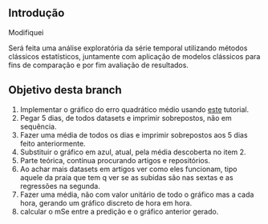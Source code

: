 ## Introdução
Modifiquei

Será feita uma análise exploratória da série temporal utilizando métodos clássicos estatísticos, juntamente com aplicação de modelos clássicos para fins de comparação e por fim avaliação de resultados.

## Objetivo desta branch

1) Implementar o gráfico do erro quadrático médio usando [este](https://insidelearningmachines.com/mean_squared_error) tutorial.
2) Pegar 5 dias, de todos datasets e imprimir sobrepostos, não em sequência.
3) Fazer uma média de todos os dias e imprimir sobrepostos aos 5 dias feito anteriormente.
4) Substituir o gráfico em azul, atual, pela média descoberta no item 2.
5) Parte teórica, continua procurando artigos e repositórios.
6) Ao achar mais datasets em artigos ver como eles funcionam, tipo aquele da praia que tem q ver se as subidas são nas sextas e as regressões na segunda.
7) Fazer uma média, não com valor unitário de todo o gráfico mas a cada hora, gerando um gráfico discreto de hora em hora.
8) calcular o mSe entre a predição e o gráfico anterior gerado.